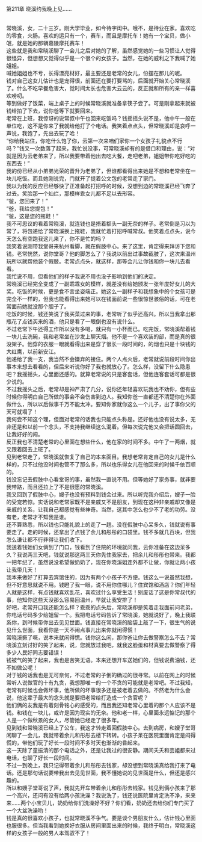 第211章 晓溪约我晚上见……
<br />常晓溪，女，二十三岁。刚大学毕业，如今待字闺中。哦不，是待业在家。喜欢吃的零食，火肠。喜欢的运只有一个，赛车，而且是摩托车！她有一个宝贝，做小氓，就是她的那辆嘉陵摩托赛车！<br />这些就是我和常晓溪聊了一会儿之后对她的了解，虽然感觉她的一些习惯让人觉得很怪异，但想想又觉得似乎是一个很个的女孩子。当然，在她的威利之下我喊了她姐姐。<br />喊她姐姐也不亏，长得漂亮材好，最主要还是老常的女儿，份摆在那儿的呢。<br />钱对自己这女儿估计也是宠得很，前面还在要打要骂的，后面就开始关心常晓溪了。什么不吃早餐危害大，觉时间太长也危害大云云的，反正就和所有的亲一样喜欢唠叨。<br />等到做好了饭菜，端上桌子上的时候常晓溪就准备拿筷子尝了。可是刚拿起来就被钱给拍了下去，说你爸等下就要回来。<br />老常在上班，我惊讶的说常叔中午也回来吃饭吗？钱摇摇头说不是，他中午一般在单位吃，这不是你来了我就给他打了个电话。我笑着点点头，但常晓溪却是哀呼一声说，我饱了，先出去玩了哈！<br />“你给我站住，你吃什么饱了你，云第一次来咱们家你一个女孩子礼貌点不行吗？”钱又一次数落了起来，我忙说没事，可常晓溪却有的是借口和理由，说：“对就是因为云老弟来了，所以我要带着他出去吃大餐，走吧老弟，姐姐带你吃好吃的东西去！”<br />我的份已经从小弟弟光荣的晋升为老弟了，但谁都看得出来她是不想和老常坐在一块儿吃饭。而且她刚说完，门就开了提着公文包的老常走了家门。<br />我以为我的反应已经够快了正准备起打招呼的时候，没想到边的常晓溪已经飞奔了过去。笑脸那一个灿烂，那模样乖女儿都不足以去形容。<br />“爸，您回来了！”<br />“爸，我给您提包！”<br />“爸，这是您的拖鞋！”<br />我不可思议的看着常晓溪，就连钱也是捂着额头一副无奈的样子。老常倒是习以为常了，将包递给了常晓溪换上拖鞋，我就忙着打招呼喊常叔。他笑着点点头，说今天怎么有空跑我这儿来了，你不是忙的吗？<br />我笑着说刚带我堂哥来杭州看脚，就在假肢中心。来了这里，肯定得来拜访下您和钱。老常恍然，说你堂哥？他的脚怎么了？我说以前出过事故截肢了，这次来温州玩所以就帮他装个假肢。老常点点头，就这样，那等会儿让你钱和你一块儿去看看。<br />我忙说不用，但看他们的样子我说不用也没子影响到他们的决定。<br />常晓溪已经完全变成了一副乖乖女的模样，就差没有给她颁发一张年度好女儿的大奖。吃饭的时候，更是食不言坐姿端正。她这么一副样子和我想象中的个女孩可是完全不一样的，但我也能看得出来她可以在钱面前说一些很惊世骇俗的话，可在老常面前她就没那个胆子了。<br />吃饭的时候，钱还笑说了我买菜过来的事，老常听了似乎还高兴。所以当我拿出那瓶花了点钱买来的酒，他只是看了一眼倒也没有说什么。<br />不过老常下午还得工作所以没有多喝，就只有一小杯而已。吃完饭，常晓溪帮着钱一块儿去洗碗，我和老常坐在沙发上聊天烟。他不是一个喜欢装的部，而是真的很没架子。他穿的衣服一眼就看得出来是穿了很长一段时间的，的烟也只是十块钱的大红鹰，以前新安江。<br />他递给了我一支，我当然不会嫌弃的接住。两个人点火后，老常就说前段时间你出事本来想去看看的，但后来听说你好了我也就放心了。怎么样，没留下什么隐患吧？我摇摇头，心里面还感的。就算老常说的只是客套话，但他连客套话可都是很少说的。<br />不过我摇头之后，老常却是神严肃了几分，说你还年轻喜欢玩我也不劝你，但有些时候你得明白自己所做的事会不会伤害到边人。我知你爸一直都还不清楚你在外面做什么，所以以后做事千万不能太冲。要知你家就你这么一个儿子，出了事你父的天可就塌了！<br />我何尝不知这个理，但面对老常的话我也只能点头称是。还好他也没有说太多，无非还是和以前一个念头，不支持我继续这么混着。但每次说完他又会把话圆回去，让我好好的闯。<br />反正我也不清楚老常的心里面在想些什么，他在家的时间不多。中午了一两烟，就又跟着回去上班了。<br />见到老常走了，常晓溪就恢复了自己的本来面目。我想老常肯定自己的女儿是什么样的，只不过他没时间也管不了那么多，所以也乐得女儿在他回来的时候千依百顺的。<br />钱没忘记去假肢中心看堂哥的事，虽然我一直说不用。但等她好了家务事，就非要我带路，而且还拉上了不是很愿的常晓溪。<br />我又回到了假肢中心，嫂子也没有预料到钱会过来。所以听完我介绍后，嫂子一脸的受宠若惊。实话说和老常家既不是亲戚又不是朋友，到现在这种非亲戚却又像是亲戚的关系，让我自己都感觉有些神奇。当然，这其中怎么也少不了老的功劳。没有老，老常才不知我是谁。<br />还不算熟悉，所以钱也只能礼貌上的走了一趟。没在假肢中心呆多久，钱就说有事要走了。走的时候，还拿出了点钱了余儿和彤彤的口袋里。钱不多就几百块，但我怎么谦让都不行非得让我们收下。<br />我送着钱她们女俩到了门口，钱看到了住院的环境就问我，云你准备在这边呆多久？我说两三天吧，钱就说那这两三天你先住我家去，把余儿和彤彤也带来。我都一把年纪了，虽然说没希望做奶奶了，现在你晓溪姐连外都不让做，你就让两小孩让我带几天！<br />我本来做好了打算去宾馆住的，因为有两个小孩子不方便。钱这么一说虽然我想，但不好意思就说不用。钱瞪了我一眼，说不用你住哪儿？住宾馆和酒店？你们年轻人就是这样，有点钱就喜欢乱花，喜欢过什么享受生活！别废话了这是你常叔代的事，他知你这些天没那么容易回温州，早就让我安排了！<br />好吧，老常开口我还能怎么样？乖乖的点头后，常晓溪却是笑着走我面前问老弟，你电话号码多少给姐留一个。我把电话号码告诉了常晓溪，她就说好了，晚上我联系你，到时候带你出去见见世面。钱直接在常晓溪的脑袋上敲了一下，很生气的说见什么世面，我看你是一天不闹点事儿出来你就闲得慌！<br />常晓溪撅了噘，说本来就闲得慌。钱你这么闲，那你爸让你去做警察怎么不去？常晓溪立刻讨好的笑了起来，说，您就放过我吧，就我这脸蛋和材真要去做警察了得多少人民好同志要错误！<br />钱被气的笑了起来，我也是苦笑无语。本来还想开车送她们的，但钱说费油钱，还不如做公呢！<br />对于钱的话我也是无可奈何，不过老常的子倒的确过的很寻常。以前在网上的时候常听人说做官的十有九贪，我想那唯一的一个不贪的可能就是老常吧。不过我知，老常有时候也会做坏事，他所做的坏事很多还是被老着去做的。不然老为什么会说，他这辈子最大的念头就是要把老常给打造成一个贪官呢？<br />他们俩的友我是有着刻骨铭心的感受的，而且我还知老常心里着的那个人应该不是钱。和钱在一块儿，或许是因为现实的无奈。他和老一样，心里面永远惦记的那个人是一个做秋景的女人，尽管她已经走了很多年。<br />见到钱和常晓溪已经上了公车，我这才转走着回假肢中心。去到病房，和嫂子堂哥闲聊了一会儿，我就带着余儿和彤彤去楼下转转。小孩子呆在医院里面肯定是闷得慌的，带他们玩了好长一段时间不多时天也渐渐的昏起来。<br />这一天除了童振清的那个电话之外，还是让我过的很安静。期间夭夭和芸姐都来过电话，也聊了好长一段时间。<br />不过一到晚上，我只记得带着余儿和彤彤去钱家，却没想到常晓溪真给我打来了电话。还是那句话说要带我出去见见世面，我不懂她说的见世面是什么，但还是感兴趣的。<br />所以和嫂子堂哥说了声，我就先开车带着余儿和彤彤去钱家。钱见到俩小孩来了那一个高兴，还问有没有给两小孩洗澡？我说洗了，钱还说医院里肯定洗不净，来来来……两个小宝贝儿，奶奶给你们洗澡好不好？你们看，奶奶还去给你们专门买了一个大盆洗澡哟！<br />钱是真的很喜欢小孩子，也就常晓溪不争气。要是谈个男朋友什么，估计钱心里面也服很多。但当我看到她换好衣服从房间里面出来的时候，我终于明白，常晓溪这样的女孩子一般的男人本驾驭不了！